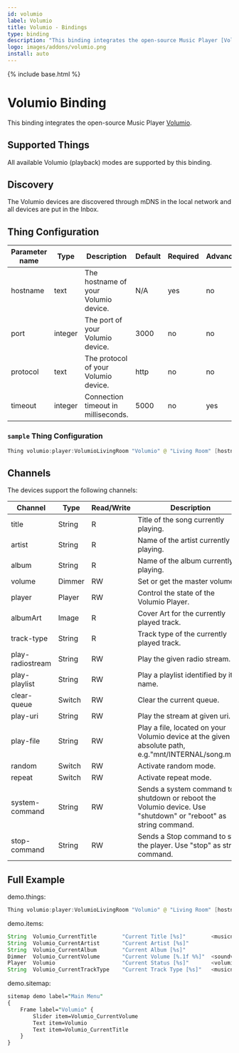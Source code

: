 ```yaml
---
id: volumio
label: Volumio
title: Volumio - Bindings
type: binding
description: "This binding integrates the open-source Music Player [Volumio](https://www.volumio.com)."
logo: images/addons/volumio.png
install: auto
---
```


<!-- Attention authors: Do not edit directly. Please add your changes to the appropriate source repository -->

{% include base.html %}

# Volumio Binding

<AddonLogo />

This binding integrates the open-source Music Player [Volumio](https://www.volumio.com).

## Supported Things

All available Volumio (playback) modes are supported by this binding.

## Discovery

The Volumio devices are discovered through mDNS in the local network and all devices are put in the Inbox.

## Thing Configuration

| Parameter name  | Type    | Description                           | Default | Required | Advanced |
|-----------------|---------|---------------------------------------|---------|----------|----------|
| hostname        | text    | The hostname of your Volumio device.  | N/A     | yes      | no       |
| port            | integer | The port of your Volumio device.      | 3000    | no       | no       |
| protocol        | text    | The protocol of your Volumio device.  | http    | no       | no       |
| timeout         | integer | Connection timeout in milliseconds.   | 5000    | no       | yes      |

### `sample` Thing Configuration

```java
Thing volumio:player:VolumioLivingRoom "Volumio" @ "Living Room" [hostname="volumio.local", protocol="http"]
```

## Channels

The devices support the following channels:

| Channel           | Type   | Read/Write | Description                                                                                                          |
|-------------------|--------|------------|----------------------------------------------------------------------------------------------------------------------|
| title             | String | R          | Title of the song currently playing.                                                                                 |
| artist            | String | R          | Name of the artist currently playing.                                                                                |
| album             | String | R          | Name of the album currently playing.                                                                                 |
| volume            | Dimmer | RW         | Set or get the master volume.                                                                                        |
| player            | Player | RW         | Control the state of the Volumio Player.                                                                             |
| albumArt          | Image  | R          | Cover Art for the currently played track.                                                                            |
| track-type        | String | R          | Track type of the currently played track.                                                                            |
| play-radiostream  | String | RW         | Play the given radio stream.                                                                                         |
| play-playlist     | String | RW         | Play a playlist identified  by its name.                                                                             |
| clear-queue       | Switch | RW         | Clear the current queue.                                                                                             |
| play-uri          | String | RW         | Play the stream at given uri.                                                                                        |
| play-file         | String | RW         | Play a file, located on your Volumio device at the given absolute path, e.g."mnt/INTERNAL/song.mp3"                  |
| random            | Switch | RW         | Activate random mode.                                                                                                |
| repeat            | Switch | RW         | Activate repeat mode.                                                                                                |
| system-command    | String | RW         | Sends a system command to shutdown or reboot the Volumio device. Use "shutdown" or "reboot" as string command.       |
| stop-command      | String | RW         | Sends a Stop command to stop the player. Use "stop" as string command.                                               |

## Full Example

demo.things:

```java
Thing volumio:player:VolumioLivingRoom "Volumio" @ "Living Room" [hostname="volumio.local", protocol="http"]
```

demo.items:

```java
String  Volumio_CurrentTitle        "Current Title [%s]"        <musicnote>      {channel="volumio:player:VolumioLivingRoom:title"}
String  Volumio_CurrentArtist       "Current Artist [%s]"                        {channel="volumio:player:VolumioLivingRoom:artist"}
String  Volumio_CurrentAlbum        "Current Album [%s]"                         {channel="volumio:player:VolumioLivingRoom:album"}
Dimmer  Volumio_CurrentVolume       "Current Volume [%.1f %%]"  <soundvolume>    {channel="volumio:player:VolumioLivingRoom:volume"}
Player  Volumio                     "Current Status [%s]"       <volumiologo>    {channel="volumio:player:VolumioLivingRoom:player"}
String  Volumio_CurrentTrackType    "Current Track Type [%s]"   <musicnote>      {channel="volumio:player:VolumioLivingRoom:track-type"}
```

demo.sitemap:

```perl
sitemap demo label="Main Menu"
{
    Frame label="Volumio" {
        Slider item=Volumio_CurrentVolume
        Text item=Volumio
        Text item=Volumio_CurrentTitle
    }
}
```
